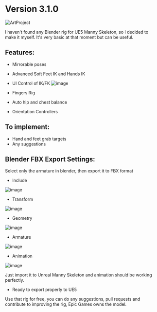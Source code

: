 # Version 3.1.0
![ArtProject](https://github.com/user-attachments/assets/6ebeda55-63dd-4832-a639-5e55924e07d8)

I haven't found any Blender rig for UE5 Manny Skeleton, so I decided to make it myself. It's very basic at that moment but can be useful.

## Features:

- Mirrorable poses
- Advanced Soft Feet IK and Hands IK
- UI Control of IK/FK
![image](https://github.com/user-attachments/assets/ebaf3b9d-f7ee-4b03-87a0-8794794c83f1)

- Fingers Rig
- Auto hip and chest balance
- Orientation Controllers

## To implement:
- Hand and feet grab targets
- Any suggestions

## Blender FBX Export Settings:

Select only the armature in blender, then export it to FBX format

- Include

![image](https://github.com/user-attachments/assets/e23e04f8-be57-42f0-90c1-38b9810b954b)
- Transform

![image](https://github.com/user-attachments/assets/671e308d-b081-4424-a401-b0608684d14d)
- Geometry

![image](https://github.com/user-attachments/assets/74543d60-33c7-4b56-aa4a-bd7a5c9afc3b)
- Armature

![image](https://github.com/user-attachments/assets/20d1c5e1-1824-43a6-86a0-a1ad98b4aca5)
- Animation

![image](https://github.com/user-attachments/assets/bbd21777-609b-4554-820a-e36f42eaae03)

Just import it to Unreal Manny Skeleton and animation should be working perfectly.
- Ready to export properly to UE5

Use that rig for free, you can do any suggestions, pull requests and contribute to improving the rig, Epic Games owns the model.

